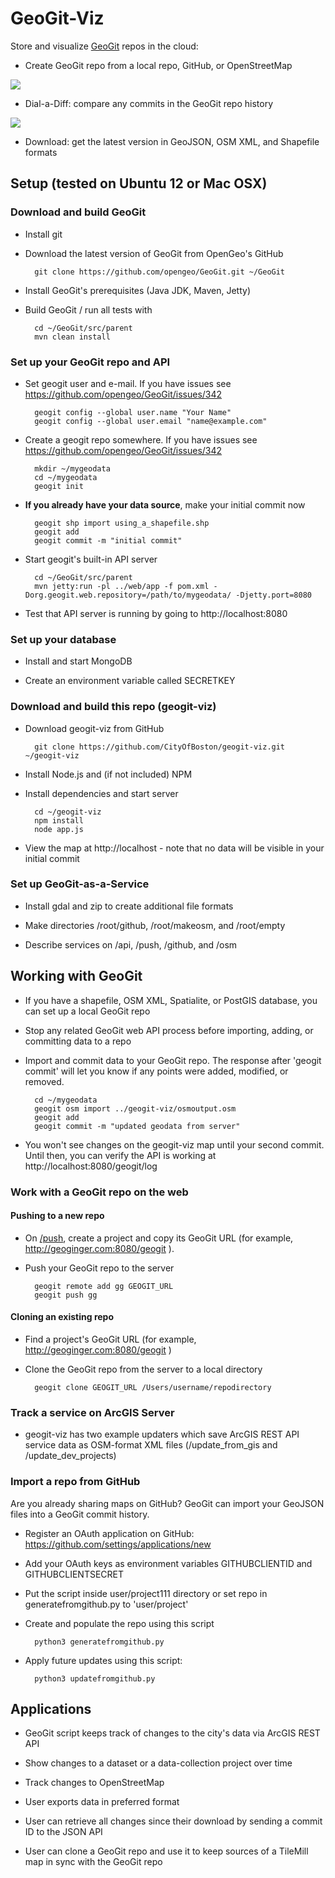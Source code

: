 # GeoGit-Viz

Store and visualize <a href="http://geogit.org">GeoGit</a> repos in the cloud:

* Create GeoGit repo from a local repo, GitHub, or OpenStreetMap

<img src="https://raw.github.com/CityOfBoston/geogit-viz/master/screenshots/osmimport.png"/>

* Dial-a-Diff: compare any commits in the GeoGit repo history

<img src="https://raw.github.com/CityOfBoston/geogit-viz/master/screenshots/dialadiff.png"/>

* Download: get the latest version in GeoJSON, OSM XML, and Shapefile formats

## Setup (tested on Ubuntu 12 or Mac OSX)

### Download and build GeoGit

* Install git

* Download the latest version of GeoGit from OpenGeo's GitHub

        git clone https://github.com/opengeo/GeoGit.git ~/GeoGit

* Install GeoGit's prerequisites (Java JDK, Maven, Jetty)

* Build GeoGit / run all tests with

        cd ~/GeoGit/src/parent
        mvn clean install

### Set up your GeoGit repo and API

* Set geogit user and e-mail. If you have issues see https://github.com/opengeo/GeoGit/issues/342

        geogit config --global user.name "Your Name"
        geogit config --global user.email "name@example.com"

* Create a geogit repo somewhere. If you have issues see https://github.com/opengeo/GeoGit/issues/342

        mkdir ~/mygeodata
        cd ~/mygeodata
        geogit init

* **If you already have your data source**, make your initial commit now

        geogit shp import using_a_shapefile.shp
        geogit add
        geogit commit -m "initial commit"

* Start geogit's built-in API server

        cd ~/GeoGit/src/parent
        mvn jetty:run -pl ../web/app -f pom.xml -Dorg.geogit.web.repository=/path/to/mygeodata/ -Djetty.port=8080

* Test that API server is running by going to http://localhost:8080

### Set up your database

* Install and start MongoDB

* Create an environment variable called SECRETKEY

### Download and build this repo (geogit-viz)

* Download geogit-viz from GitHub

        git clone https://github.com/CityOfBoston/geogit-viz.git ~/geogit-viz

* Install Node.js and (if not included) NPM

* Install dependencies and start server

        cd ~/geogit-viz
        npm install
        node app.js

* View the map at http://localhost - note that no data will be visible in your initial commit

### Set up GeoGit-as-a-Service

* Install gdal and zip to create additional file formats

* Make directories /root/github, /root/makeosm, and /root/empty

* Describe services on /api, /push, /github, and /osm

## Working with GeoGit

* If you have a shapefile, OSM XML, Spatialite, or PostGIS database, you can set up a local GeoGit repo

* Stop any related GeoGit web API process before importing, adding, or committing data to a repo

* Import and commit data to your GeoGit repo. The response after 'geogit commit' will let you know if any points were added, modified, or removed.

        cd ~/mygeodata
        geogit osm import ../geogit-viz/osmoutput.osm
        geogit add
        geogit commit -m "updated geodata from server"

* You won't see changes on the geogit-viz map until your second commit. Until then, you can verify the API is working at http://localhost:8080/geogit/log 

### Work with a GeoGit repo on the web

#### Pushing to a new repo

* On <a href="http://geoginger.com/push">/push</a>, create a project and copy its GeoGit URL (for example, http://geoginger.com:8080/geogit ).

* Push your GeoGit repo to the server

        geogit remote add gg GEOGIT_URL
        geogit push gg

#### Cloning an existing repo

* Find a project's GeoGit URL (for example, http://geoginger.com:8080/geogit )

* Clone the GeoGit repo from the server to a local directory

        geogit clone GEOGIT_URL /Users/username/repodirectory

### Track a service on ArcGIS Server

* geogit-viz has two example updaters which save ArcGIS REST API service data as OSM-format XML files (/update\_from\_gis and /update\_dev\_projects)

### Import a repo from GitHub

Are you already sharing maps on GitHub?  GeoGit can import your GeoJSON files into a GeoGit commit history.

* Register an OAuth application on GitHub: https://github.com/settings/applications/new

* Add your OAuth keys as environment variables GITHUBCLIENTID and GITHUBCLIENTSECRET

* Put the script inside user/project111 directory or set repo in generatefromgithub.py to 'user/project'

* Create and populate the repo using this script

        python3 generatefromgithub.py

* Apply future updates using this script:

        python3 updatefromgithub.py

## Applications

* GeoGit script keeps track of changes to the city's data via ArcGIS REST API

* Show changes to a dataset or a data-collection project over time

* Track changes to OpenStreetMap

* User exports data in preferred format

* User can retrieve all changes since their download by sending a commit ID to the JSON API

* User can clone a GeoGit repo and use it to keep sources of a TileMill map in sync with the GeoGit repo
